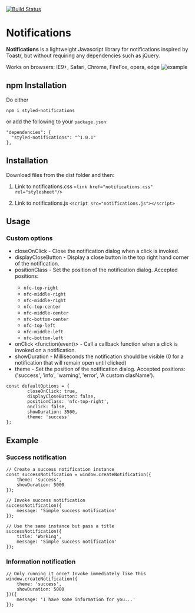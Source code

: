 [![Build Status](https://travis-ci.org/JamieLivingstone/Notifications.svg?branch=master)](https://travis-ci.org/JamieLivingstone/Notifications)

# Notifications
**Notifications** is a lightweight Javascript library for notifications inspired by Toastr, but without requiring any dependencies such as jQuery.

Works on browsers: IE9+, Safari, Chrome, FireFox, opera, edge
![example](https://github.com/salamander2/styled-notifications/blob/master/demo/examples.png?raw=true "Examples of Notifications")

## npm Installation
Do either
```
npm i styled-notifications
```
or add the following to your `package.json`:
```
"dependencies": {
  "styled-notifications": "^1.0.1"
},
```

## Installation
Download files from the dist folder and then:
1. Link to notifications.css `<link href="notifications.css" rel="stylesheet"/>`

2. Link to notifications.js `<script src="notifications.js"></script>`

## Usage
### Custom options
- closeOnClick <bool> - Close the notification dialog when a click is invoked.
- displayCloseButton <bool> - Display a close button in the top right hand corner of the notification.
- positionClass <string> - Set the position of the notification dialog. Accepted positions: 
    - `nfc-top-right`
    - `nfc-middle-right`
    - `nfc-middle-right`
    - `nfc-top-center`
    - `nfc-middle-center`
    - `nfc-bottom-center`
    - `nfc-top-left`
    - `nfc-middle-left`
    - `nfc-bottom-left`
- onClick <function(event)> - Call a callback function when a click is invoked on a notification.
- showDuration <integer> - Milliseconds the notification should be visible (0 for a notification that will remain open until clicked)
- theme <string> - Set the position of the notification dialog. Accepted positions: ('success', 'info', 'warning', 'error', 'A custom clasName').
```
const defaultOptions = {
		closeOnClick: true,
		displayCloseButton: false,
		positionClass: 'nfc-top-right',
		onclick: false,
		showDuration: 3500,
		theme: 'success'
};
```

## Example

### Success notification
```
// Create a success notification instance
const successNotification = window.createNotification({
	theme: 'success',
	showDuration: 5000
});
  
// Invoke success notification
successNotification({ 
    message: 'Simple success notification' 
});

// Use the same instance but pass a title
successNotification({ 
    title: 'Working',
    message: 'Simple success notification' 
});
```

### Information notification
```
// Only running it once? Invoke immediately like this
window.createNotification({
    theme: 'success',
    showDuration: 5000
})({
    message: 'I have some information for you...'
});
```

